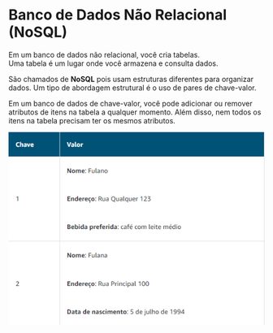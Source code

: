 # Banco de Dados Não Relacional (NoSQL)

Em um banco de dados não relacional, você cria tabelas.  
Uma tabela é um lugar onde você armazena e consulta dados.

São chamados de **NoSQL** pois usam estruturas diferentes para organizar dados. Um tipo de abordagem estrutural é o uso de pares de chave-valor.

Em um banco de dados de chave-valor, você pode adicionar ou remover atributos de itens na tabela a qualquer momento. Além disso, nem todos os itens na tabela precisam ter os mesmos atributos. 

![NoSQL](../../_images/nosql.png)